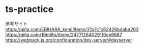 # ts-practice
参考サイト  
https://qiita.com/EBIHARA_kenji/items/31b7c1c62426bdabd263  
https://qiita.com/10mi8o/items/2477f2640291f0ce6687  
https://webpack.js.org/configuration/dev-server/#devserver  
